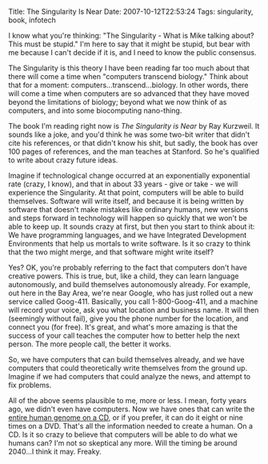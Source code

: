 Title: The Singularity Is Near
Date: 2007-10-12T22:53:24
Tags: singularity, book, infotech


I know what you're thinking: &quot;The Singularity - What is Mike talking about? This must be stupid.&quot; I'm here to say that it might be stupid, but bear with me because I can't decide if it is, and I need to know the public consensus. 

The Singularity is this theory I have been reading far too much about that there will come a time when &quot;computers transcend biology.&quot; Think about that for a moment: computers...transcend...biology. In other words, there will come a time when computers are so advanced that they have moved beyond the limitations of biology; beyond what we now think of as computers, and into some biocomputing nano-thing.

The book I'm reading right now is <em>The Singularity is Near</em> by Ray Kurzweil. It sounds like a joke, and you'd think he was some two-bit writer that didn't cite his references, or that didn't know his shit, but sadly, the book has over 100 pages of references, and the man teaches at Stanford. So he's qualified to write about crazy future ideas. 
<!--break-->
Imagine if technological change occurred at an exponentially exponential rate (crazy, I know), and that in about 33 years - give or take - we will experience the Singularity. At that point, computers will be able to build themselves. Software will write itself, and because it is being written by software that doesn't make mistakes like ordinary humans, new versions and steps forward in technology will happen so quickly that we won't be able to keep up. It sounds crazy at first, but then you start to think about it: We have programming languages, and we have Integrated Development Environments that help us mortals to write software. Is it so crazy to think that the two might merge, and that software might write itself? 

Yes? OK, you're probably referring to the fact that computers don't have creative powers. This is true, but, like a child, they can learn language autonomously, and build themselves autonomously already. For example, out here in the Bay Area, we're near Google, who has just rolled out a new service called Goog-411. Basically, you call 1-800-Goog-411, and a machine will record your voice, ask you what location and business name. It will then (seemingly without fail), give you the phone number for the location, and connect you (for free). It's great, and what's more amazing is that the success of your call teaches the computer how to better help the next person. The more people call, the better it works.

So, we have computers that can build themselves already, and we have computers that could theoretically write themselves from the ground up. Imagine if we had computers that could analyze the news, and attempt to fix problems. 

All of the above seems plausible to me, more or less. I mean, forty years ago, we didn't even have computers. Now we have ones that can write the <a href="http://www.soe.ucsc.edu/pipermail/genome/2000-July/000021.html">entire human genome on a CD</a>, or if you prefer, it can do it eight or nine times on a DVD.  That's all the information needed to create a human. On a CD. Is it so crazy to believe that computers will be able to do what we humans can? I'm not so skeptical any more. Will the timing be around 2040...I think it may. Freaky.